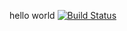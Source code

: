 hello world
[![Build Status](https://travis-ci.org/tobbetubil/myDemoApp.svg?branch=master)](https://travis-ci.org/tobbetubil/myDemoApp)